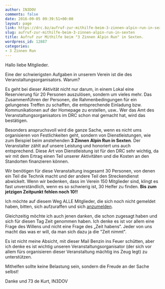 ```yaml
---
author: IN3DOV
comments: false
date: 2016-09-05 09:39:51+00:00
layout: page
link: https://drc.bz/aufruf-zur-mithilfe-beim-3-zinnen-alpin-run-in-sexten/
slug: aufruf-zur-mithilfe-beim-3-zinnen-alpin-run-in-sexten
title: Aufruf zur Mithilfe beim "3 Zinnen Alpin Run" in Sexten.
wordpress_id: 12887
categories:
- 3 Zinnen Run
---
```


Hallo liebe Mitglieder.




Eine der schwierigsten Aufgaben in unserem Verein ist die des Veranstaltungsorganisators. Warum?




Es geht bei dieser Aktivität nicht nur darum, in einem Lokal eine Reservierung für 20 Personen auszulösen, sondern um vieles mehr. Das Zusammenführen der Personen, die Rahmenbedingungen für ein gelungenes Treffen zu schaffen, die entsprechende Einladung bzw. Kommunikationen auf der Homepage zu erstellen, usw.. Wer das Amt des Veranstaltungsorganisators im DRC schon mal gemacht hat, wird das bestätigen.




Besonders anspruchsvoll wird die ganze Sache, wenn es nicht ums organisieren von Festlichkeiten geht, sondern von Dienstleistungen, wie zum Beispiel beim anstehenden **3 Zinnen Alpin Run in Sexten**. Der Veranstalter zählt auf unsere Leistung und honoriert uns auch entsprechend. Diese Art von Dienstleistung ist für den DRC sehr wichtig, da wir mit dem Ertrag einen Teil unserer Aktivitäten und die Kosten an den Standorten finanzieren können.




Wir benötigen für diese Veranstaltung insgesamt 30 Personen, von denen ein Teil die Technik macht und der andere Teil den Streckendienst abwickelt. Wenn wir bedenken, dass im Verein 150 Mitglieder sind, klingt es fast unverständlich, wenn es so schwierig ist, 30 Helfer zu finden. **Bis zum jetzigen Zeitpunkt fehlen noch 10!!**




Ich möchte auf diesem Weg ALLE Mitglieder, die sich noch nicht gemeldet haben, bitten, sich aufzuraffen und sich [anzumelden](https://drc.bz/suchen-helfer-fuer-den-funkdienst-beim-19-suedtirol-drei-zinnen-alpine-run-2016/).




Gleichzeitig möchte ich auch jenen danken, die schon zugesagt haben und sich für diesen Tag Zeit genommen haben. Ich denke es ist vor allem eine Frage des Willens und nicht eine Frage des „Zeit habens“. Jeder von uns macht das was er will, da man sich dazu ja die "Zeit nimmt".




Es ist nicht meine Absicht, mit dieser Mail Benzin ins Feuer schütten, aber ich denke es ist wichtig unseren Veranstaltungsorganisator (der sich vor allem fürs organisieren dieser Veranstaltung mächtig ins Zeug legt) zu unterstützen.




Mithelfen sollte keine Belastung sein, sondern die Freude an der Sache selbst!


Danke und 73 de Kurt, IN3DOV
